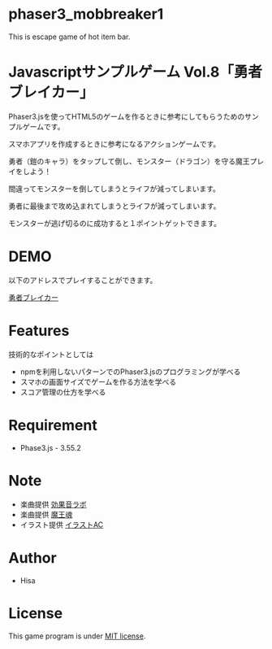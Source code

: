 # phaser3_mobbreaker1
This is escape game of hot item bar.


# Javascriptサンプルゲーム Vol.8「勇者ブレイカー」
 
Phaser3.jsを使ってHTML5のゲームを作るときに参考にしてもらうためのサンプルゲームです。

スマホアプリを作成するときに参考になるアクションゲームです。

勇者（鎧のキャラ）をタップして倒し、モンスター（ドラゴン）を守る魔王プレイをしよう！

間違ってモンスターを倒してしまうとライフが減ってしまいます。

勇者に最後まで攻め込まれてしまうとライフが減ってしまいます。

モンスターが逃げ切るのに成功すると１ポイントゲットできます。

# DEMO
 
以下のアドレスでプレイすることができます。

[勇者ブレイカー](https://tinycore-hisanori.github.io/phaser3_mobbreaker1/)

 
# Features
 
技術的なポイントとしては

* npmを利用しないパターンでのPhaser3.jsのプログラミングが学べる
* スマホの画面サイズでゲームを作る方法を学べる
* スコア管理の仕方を学べる

# Requirement
 
* Phase3.js - 3.55.2
 
# Note

 * 楽曲提供 [効果音ラボ](https://soundeffect-lab.info/sound/anime/)
 * 楽曲提供 [魔王魂](https://maou.audio/)
 * イラスト提供 [イラストAC](https://www.ac-illust.com/)

 
# Author
 
* Hisa
 
# License
 
This game program is under [MIT license](https://en.wikipedia.org/wiki/MIT_License).